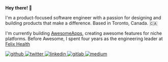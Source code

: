   <strong>Hey there! 👋</strong>
  <p>I'm a product-focused software engineer with a passion for designing and building products that make a difference. Based in Toronto, Canada. 🇨🇦

I'm currently building [AwesomeApps](https://withawesome.co), creating awesome features for niche platforms. Before Awesome, I spent four years as the engineering leader at [Felix Health](https://felix.ca)</p>


<a href="https://github.com/karsonenns" target="_blank">
<img src=https://img.shields.io/badge/github-%2324292e.svg?&style=for-the-badge&logo=github&logoColor=white alt=github style="margin-bottom: 5px;" />
</a>
<a href="https://twitter.com/karsonenns" target="_blank">
<img src=https://img.shields.io/badge/twitter-%2300acee.svg?&style=for-the-badge&logo=twitter&logoColor=white alt=twitter style="margin-bottom: 5px;" />
</a>
<a href="https://linkedin.com/in/karsonenns" target="_blank">
<img src=https://img.shields.io/badge/linkedin-%231E77B5.svg?&style=for-the-badge&logo=linkedin&logoColor=white alt=linkedin style="margin-bottom: 5px;" />
</a>
<a href="https://gitlab.com/karsonenns" target="_blank">
<img src=https://img.shields.io/badge/gitlab-330F63.svg?&style=for-the-badge&logo=gitlab&logoColor=white alt=gitlab style="margin-bottom: 5px;" />
</a>
<a href="https://medium.com/karson" target="_blank">
<img src=https://img.shields.io/badge/blog-%23292929.svg?&style=for-the-badge&logo=medium&logoColor=white alt=medium style="margin-bottom: 5px;" />
</a>  
